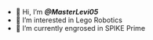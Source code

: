 - 👋 Hi, I’m ***@MasterLevi05***
- 👀 I’m interested in Lego Robotics
- 🌲 I’m currently engrosed in SPIKE Prime
  
<!---
MasterLevi05/MasterLevi05 is a ✨ special ✨ repository because its `README.md` (this file) appears on your GitHub profile.
You can click the Preview link to take a look at your changes.
--->
